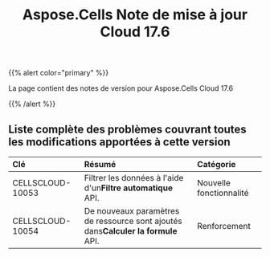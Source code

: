 ﻿---
title: Aspose.Cells Note de mise à jour Cloud 17.6
second_title: Aspose.Cells Cloud Documen
type: docs
url: /fr/aspose-cells-cloud-17-6-release-notes/
aliases: [/aspose-cells-for-cloud-17-6-release-notes/]
description: Aspose.Cells Cloud prend en charge Excel pour créer, convertir, fusionner, diviser, protéger, opération d'objet interne, etc.
weight: 60
---
{{% alert color="primary" %}} 

La page contient des notes de version pour Aspose.Cells Cloud 17.6

{{% /alert %}} 
## **Liste complète des problèmes couvrant toutes les modifications apportées à cette version**

|**Clé**|**Résumé**|**Catégorie**|
|:- |:- |:- |
|CELLSCLOUD-10053| Filtrer les données à l'aide d'un**Filtre automatique** API.|Nouvelle fonctionnalité|
|CELLSCLOUD-10054| De nouveaux paramètres de ressource sont ajoutés dans**Calculer la formule** API.|Renforcement|



